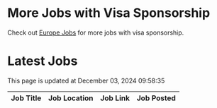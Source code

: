 # More Jobs with Visa Sponsorship

Check out [Europe Jobs](https://github.com/sureshparimi/europejobs#latest-jobs) for more jobs with visa sponsorship.

# Latest Jobs

This page is updated at December 03, 2024 09:58:35

| Job Title | Job Location | Job Link | Job Posted |
| --- | --- | --- | --- |
